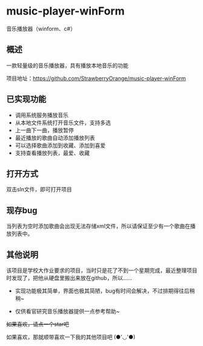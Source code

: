 # music-player-winForm
音乐播放器（winform、c#）

## 概述
一款轻量级的音乐播放器，具有播放本地音乐的功能

项目地址：https://github.com/StrawberryOrange/music-player-winForm

## 已实现功能

* 调用系统服务播放音乐
* 从本地文件系统打开音乐文件，支持多选
* 上一曲下一曲，播放暂停
* 最近播放的歌曲自动添加播放列表
* 可以选择歌曲添加到收藏、添加到喜爱
* 支持查看播放列表，最爱、收藏

## 打开方式

双击sln文件，即可打开项目

## 现存bug

当列表为空时添加歌曲会出现无法存储xml文件，所以请保证至少有一个歌曲在播放列表中。

## 其他说明

该项目是学校大作业要求的项目，当时只是花了不到一个星期完成，最近整理项目时发现了，把他从硬盘里搬出来放在github，所以……

* 实现功能极其简单，界面也极其简陋，bug有时间会解决，不过排期得往后稍稍~

* 仅供看官研究音乐播放器提供一点参考帮助~

~~如果喜欢，请点一个star吧~~

如果喜欢，那就顺带喜欢一下我的其他项目吧 (●'◡'●)
